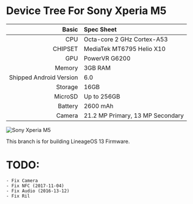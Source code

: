 Device Tree For Sony Xperia M5
===================================== 

Basic   | Spec Sheet
-------:|:-------------------------
CPU     | Octa-core 2 GHz Cortex-A53
CHIPSET | MediaTek MT6795 Helio X10
GPU     | PowerVR G6200
Memory  | 3GB RAM
Shipped Android Version | 6.0
Storage | 16GB
MicroSD | Up to 256GB
Battery | 2600 mAh
Camera  | 21.2 MP Primary, 13 MP Secondary


![Sony Xperia M5](http://cdn2.gsmarena.com/vv/pics/sony/sony-xperia-m5-2.jpg "Sony Xperia M5")

This branch is for building LineageOS 13 Firmware.

TODO:
=======

	- Fix Camera
	- Fix NFC (2017-11-04)
	- Fix Audio (2016-13-12)
    - Fix Ril

